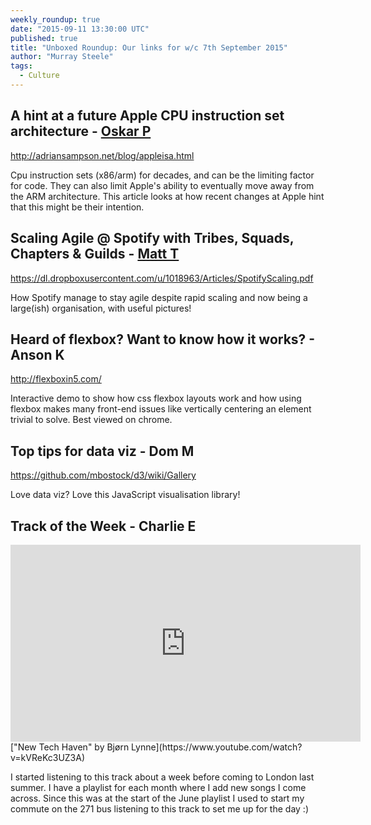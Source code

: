 ```yaml
---
weekly_roundup: true
date: "2015-09-11 13:30:00 UTC"
published: true
title: "Unboxed Roundup: Our links for w/c 7th September 2015"
author: "Murray Steele"
tags:
  - Culture
---
```


## A hint at a future Apple CPU instruction set architecture - [Oskar P](/people#oskar-pearson)

http://adriansampson.net/blog/appleisa.html

Cpu instruction sets (x86/arm) for decades, and can be the limiting factor for code. They can also limit Apple's ability to eventually move away from the ARM architecture. This article looks at how recent changes at Apple hint that this might be their intention.

## Scaling Agile @ Spotify with Tribes, Squads, Chapters & Guilds - [Matt T](https://uk.linkedin.com/in/mattturrell1)

https://dl.dropboxusercontent.com/u/1018963/Articles/SpotifyScaling.pdf

How Spotify manage to stay agile despite rapid scaling and now being a large(ish) organisation, with useful pictures!

## Heard of flexbox? Want to know how it works? - Anson K

http://flexboxin5.com/

Interactive demo to show how css flexbox layouts work and how using flexbox makes many front-end issues like vertically centering an element trivial to solve. Best viewed on chrome.

## Top tips for data viz - Dom M

https://github.com/mbostock/d3/wiki/Gallery

Love data viz? Love this JavaScript visualisation library!

## Track of the Week - Charlie E

<iframe width="560" height="315" src="https://www.youtube.com/embed/kVReKc3UZ3A" frameborder="0" allowfullscreen></iframe>
["New Tech Haven" by Bjørn Lynne](https://www.youtube.com/watch?v=kVReKc3UZ3A)

I started listening to this track about a week before coming to London last summer. I have a playlist for each month where I add new songs I come across. Since this was at the start of the June playlist I used to start my commute on the 271 bus listening to this track to set me up for the day :)
